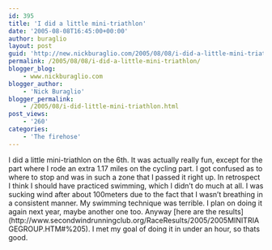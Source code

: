 ```yaml
---
id: 395
title: 'I did a little mini-triathlon'
date: '2005-08-08T16:45:00+00:00'
author: buraglio
layout: post
guid: 'http://new.nickburaglio.com/2005/08/08/i-did-a-little-mini-triathlon/'
permalink: /2005/08/08/i-did-a-little-mini-triathlon/
blogger_blog:
    - www.nickburaglio.com
blogger_author:
    - 'Nick Buraglio'
blogger_permalink:
    - /2005/08/i-did-little-mini-triathlon.html
post_views:
    - '260'
categories:
    - 'The firehose'
---
```


<div></div>I did a little mini-triathlon on the 6th. It was actually really fun, except for the part where I rode an extra 1.17 miles on the cycling part. I got confused as to where to stop and was in such a zone that I passed it right up. In retrospect I think I should have practiced swimming, which I didn’t do much at all. I was sucking wind after about 100meters due to the fact that I wasn’t breathing in a consistent manner. My swimming technique was terrible. I plan on doing it again next year, maybe another one too. Anyway [here are the results](http://www.secondwindrunningclub.org/RaceResults/2005/2005MINITRIAGEGROUP.HTM#%205). I met my goal of doing it in under an hour, so thats good.

<div></div>
